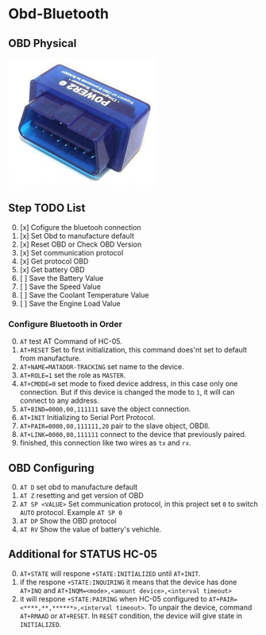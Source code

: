 # Obd-Bluetooth
## OBD Physical
![examples](/images/obd2_samping.jpg) 
## Step TODO List
0. [x] Cofigure the bluetooh connection
0. [x] Set Obd to manufacture default
0. [x] Reset OBD or Check OBD Version
0. [x] Set communication protocol
0. [x] Get protocol OBD
0. [x] Get battery OBD
0. [ ] Save the Battery Value
0. [ ] Save the Speed Value
0. [ ] Save the Coolant Temperature Value
0. [ ] Save the Engine Load Value
### Configure Bluetooth in Order
0. ``AT`` test AT Command of HC-05.
0. ``AT+RESET`` Set to first initialization, this command does'nt set to default from manufacture.
0. ``AT+NAME=MATADOR-TRACKING`` set name to the device.
0. ``AT+ROLE=1`` set the role as ``MASTER``.
0. ``AT+CMODE=0`` set mode to fixed device address, in this case only one connection. But if this device is changed the mode to ``1``, it will can connect to any address.
0. ``AT+BIND=0000,00,111111`` save the object connection.
0. ``AT+INIT`` Initializing to Serial Port Protocol.
0. ``AT+PAIR=0000,00,111111,20`` pair to the slave object, OBDII.
0. ``AT+LINK=0000,00,111111`` connect to the device that previously paired.
0. finished, this connection like two wires as ``tx`` and ``rx``.
## OBD Configuring
0. ``AT D`` set obd to manufacture default
0. ``AT Z`` resetting and get version of OBD
0. ``AT SP <VALUE>`` Set communication protocol, in this project set ``0`` to switch ``AUTO`` protocol. Example ``AT SP 0``
0. ``AT DP`` Show the OBD protocol
0. ``AT RV`` Show the value of battery's vehichle.
## Additional for STATUS HC-05
0. ``AT+STATE`` will respone ``+STATE:INITIALIZED`` until ``AT+INIT``.
0. if the respone ``+STATE:INQUIRING`` it means that the device has done ``AT+INQ`` and ``AT+INQM=<mode>,<amount device>,<interval timeout>``
0. it will respone ``+STATE:PAIRING`` when HC-05 configured to ``AT+PAIR=<****,**,******>,<interval timeout>``. To unpair the device, command ``AT+RMAAD`` or ``AT+RESET``. In ``RESET`` condition, the device will give state in ``INITIALIZED``.
